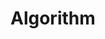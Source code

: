 # Algorithm

<!-- 
[ 프로그래머스 ] 
 - 템플릿
🤔 내풀이
✨ 다른풀이 1
📎 참고)
❗ 주의
💡 오늘이 배운 점

 - 커밋 시
 [Lv.01] 문제
 -->





 <!--  template for
[ 함수 공부 ] 
[func] 함수명()
 -->



 <!-- 
 // [Lv.1] 정수 제곱근 판별

// 🤔 내풀이
function solution(n) {
    
}



// ✨ 다른풀이 1
function solution(n) {
    
}






// 💡 다른풀이를 보고 느낀 점

// 💡 내 코드를 다시보고...

// 💡 오늘의 배운 점
 -->